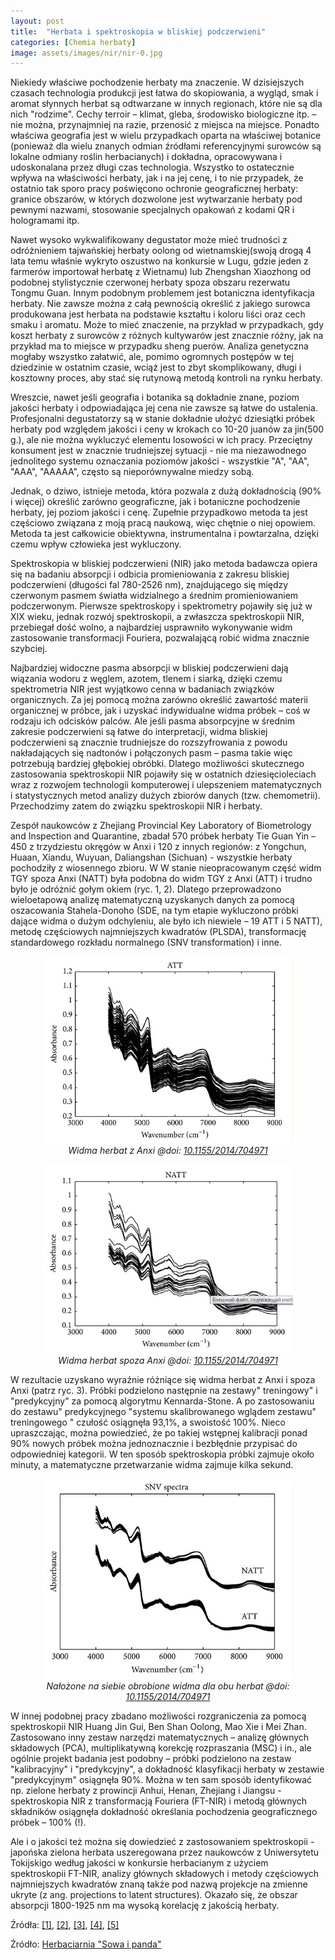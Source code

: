 ```yaml
---
layout: post
title:  "Herbata i spektroskopia w bliskiej podczerwieni"
categories: [Chemia herbaty]
image: assets/images/nir/nir-0.jpg
---
```



Niekiedy właściwe pochodzenie herbaty ma znaczenie. W dzisiejszych czasach technologia produkcji jest łatwa do skopiowania, a wygląd, smak i aromat słynnych herbat są odtwarzane w innych regionach, które nie są dla nich "rodzime". Cechy terroir – klimat, gleba, środowisko biologiczne itp. – nie można, przynajmniej na razie, przenosić z miejsca na miejsce. Ponadto właściwa geografia jest w wielu przypadkach oparta na właściwej botanice (ponieważ dla wielu znanych odmian źródłami referencyjnymi surowców są lokalne odmiany roślin herbacianych) i dokładna, opracowywana i udoskonalana przez długi czas technologia. Wszystko to ostatecznie wpływa na właściwości herbaty, jak i na jej cenę, i to nie przypadek, że ostatnio tak sporo pracy poświęcono ochronie geograficznej herbaty: granice obszarów, w których dozwolone jest wytwarzanie herbaty pod pewnymi nazwami, stosowanie specjalnych opakowań z kodami QR i hologramami itp. 

Nawet wysoko wykwalifikowany degustator może mieć trudności z odróżnieniem tajwańskiej herbaty oolong od wietnamskiej(swoją drogą 4 lata temu właśnie wykryto oszustwo na konkursie w Lugu, gdzie jeden z farmerów importował herbatę z Wietnamu) lub Zhengshan Xiaozhong od podobnej stylistycznie czerwonej herbaty spoza obszaru rezerwatu Tongmu Guan.
Innym podobnym problemem jest botaniczna identyfikacja herbaty. Nie zawsze można z całą pewnością określić z jakiego surowca produkowana jest herbata na podstawie kształtu i koloru liści oraz cech smaku i aromatu. Może to mieć znaczenie, na przykład w przypadkach, gdy koszt herbaty z surowców z różnych kultywarów jest znacznie różny, jak na przykład ma to miejsce w przypadku sheng puerów. Analiza genetyczna mogłaby wszystko załatwić, ale, pomimo ogromnych postępów w tej dziedzinie w ostatnim czasie, wciąż jest to zbyt skomplikowany, długi i kosztowny proces, aby stać się rutynową metodą kontroli na rynku herbaty.

Wreszcie, nawet jeśli geografia i botanika są dokładnie znane, poziom jakości herbaty i odpowiadająca jej cena nie zawsze są łatwe do ustalenia. Profesjonalni degustatorzy są w stanie dokładnie ułożyć dziesiątki próbek herbaty pod względem jakości i ceny w krokach co 10-20 juanów za jin(500 g.), ale nie można wykluczyć elementu losowości w ich pracy. Przeciętny konsument jest  w znacznie trudniejszej sytuacji - nie ma niezawodnego jednolitego systemu oznaczania poziomów jakości - wszystkie "A", "AA", "AAA", "AAAAA", często są nieporównywalne miedzy sobą.

Jednak, o dziwo, istnieje metoda, która pozwala z dużą dokładnością (90% i więcej) określić zarówno geograficzne, jak i botaniczne pochodzenie herbaty, jej poziom jakości i cenę. Zupełnie przypadkowo metoda ta jest częściowo związana z moją pracą naukową, więc chętnie o niej opowiem. Metoda ta jest całkowicie obiektywna, instrumentalna i powtarzalna, dzięki czemu wpływ człowieka jest wykluczony.

Spektroskopia w bliskiej podczerwieni (NIR) jako metoda badawcza opiera się na badaniu absorpcji i odbicia promieniowania z zakresu bliskiej podczerwieni (długości fal 780-2526 nm), znajdującego się między czerwonym pasmem światła widzialnego a średnim promieniowaniem podczerwonym. Pierwsze spektroskopy i spektrometry pojawiły się już w XIX wieku, jednak rozwój spektroskopii, a zwłaszcza spektroskopii NIR, przebiegał dość wolno, a najbardziej usprawniło wykonywanie widm zastosowanie transformacji Fouriera, pozwalającą robić widma znacznie szybciej.  

Najbardziej widoczne pasma absorpcji w bliskiej podczerwieni dają wiązania wodoru z węglem, azotem, tlenem i siarką, dzięki czemu spektrometria NIR jest wyjątkowo cenna w badaniach związków organicznych. Za jej pomocą można zarówno określić zawartość materii organicznej w próbce, jak i uzyskać indywidualne widma próbek – coś w rodzaju ich odcisków palców. Ale jeśli pasma absorpcyjne w średnim zakresie podczerwieni są łatwe do interpretacji, widma bliskiej podczerwieni są znacznie trudniejsze do rozszyfrowania z powodu nakładających się nadtonów i połączonych pasm – pasma takie więc potrzebują bardziej głębokiej obróbki. Dlatego możliwości skutecznego zastosowania spektroskopii NIR pojawiły się w ostatnich dziesięcioleciach wraz z rozwojem technologii komputerowej i ulepszeniem matematycznych i statystycznych metod analizy dużych zbiorów danych (tzw. chemometrii). Przechodzimy zatem do związku spektroskopii NIR i herbaty.

Zespół naukowców z Zhejiang Provincial Key Laboratory of Biometrology and Inspection and Quarantine, zbadał 570 próbek herbaty Tie Guan Yin – 450 z trzydziestu okręgów w Anxi i 120 z innych regionów: z Yongchun, Huaan, Xiandu, Wuyuan, Daliangshan (Sichuan) -  wszystkie herbaty pochodziły z wiosennego zbioru. W W stanie nieopracowanym część widm TGY spoza Anxi (NATT) była podobna do widm TGY z Anxi (ATT) i trudno było je odróżnić gołym okiem (ryc. 1, 2). Dlatego przeprowadzono wieloetapową analizę matematyczną uzyskanych danych za pomocą oszacowania Stahela-Donoho (SDE, na tym etapie wykluczono próbki dające widma o dużym odchyleniu, ale było ich niewiele – 19 ATT i 5 NATT), metodę częściowych najmniejszych kwadratów (PLSDA), transformację standardowego rozkładu normalnego (SNV transformation) i inne.
<p align="center">
  <img alt="nir-1" src="/assets/images/nir/nir-1.jpg" width="400">
  <br>
    <em><i>Widma herbat z Anxi @doi: <a href='https://dx.doi.org/10.1155%2F2014%2F704971'>10.1155/2014/704971</a> </i></em>
</p>

<p align="center">
  <img alt="nir-2" src="/assets/images/nir/nir-2.jpg" width="400">
  <br>
    <em><i>Widma herbat spoza Anxi @doi: <a href='https://dx.doi.org/10.1155%2F2014%2F704971'>10.1155/2014/704971</a> </i></em>
</p>

W rezultacie uzyskano wyraźnie różniące się widma herbat z Anxi i spoza Anxi (patrz ryc. 3). Próbki podzielono następnie na zestawy" treningowy" i "predykcyjny" za pomocą algorytmu Kennarda-Stone. A po zastosowaniu do zestawu" predykcyjnego "systemu skalibrowanego wglądem zestawu" treningowego " czułość osiągnęła 93,1%, a swoistość 100%. Nieco upraszczając, można powiedzieć, że po takiej wstępnej kalibracji ponad 90% nowych próbek można jednoznacznie i bezbłędnie przypisać do odpowiedniej kategorii. W ten sposób spektroskopia próbki zajmuje około minuty, a matematyczne przetwarzanie widma zajmuje kilka sekund.

<p align="center">
  <img alt="nir-3" src="/assets/images/nir/nir-3.jpg" width="400">
  <br>
    <em><i>Nałożone na siebie obrobione widma dla obu herbat @doi: <a href='https://dx.doi.org/10.1155%2F2014%2F704971'>10.1155/2014/704971</a> </i></em>
</p>

W innej podobnej pracy zbadano możliwości rozgraniczenia za pomocą spektroskopii NIR Huang Jin Gui, Ben Shan Oolong, Mao Xie i Mei Zhan. Zastosowano inny zestaw narzędzi matematycznych – analizę głównych składowych (PCA), multiplikatywną korekcję rozpraszania (MSC) i in., ale ogólnie projekt badania jest podobny – próbki podzielono na zestaw "kalibracyjny" i "predykcyjny", a dokładność klasyfikacji herbaty w zestawie "predykcyjnym" osiągnęła 90%. Można w ten sam sposób identyfikować np. zielone herbaty z prowincji Anhui, Henan, Zhejiang i Jiangsu - spektroskopia NIR z transformacją Fouriera (FT-NIR) i metodą głównych składników osiągnęła dokładność określania pochodzenia geograficznego próbek – 100% (!).

Ale i o jakości też można się dowiedzieć z zastosowaniem spektroskopii - japońska zielona herbata uszeregowana przez naukowców z Uniwersytetu Tokijskigo  według jakości w konkursie herbacianym z użyciem spektroskopii FT-NIR, analizy głównych składowych i metody częściowych najmniejszych kwadratów znaną także pod nazwą projekcje na zmienne ukryte (z ang. projections to latent structures). Okazało się, że obszar absorpcji 1800-1925 nm ma wysoką korelację z jakością herbaty.

Źródła:
[[1]](https://www.ncbi.nlm.nih.gov/pmc/articles/PMC4099165/),
[[2]](https://www.ncbi.nlm.nih.gov/pmc/articles/PMC5762236/),
[[3]](https://pubmed.ncbi.nlm.nih.gov/25208385/),
[[4]](https://pubmed.ncbi.nlm.nih.gov/19155188/),
[[5]](https://pubmed.ncbi.nlm.nih.gov/17973445/)

Źródło:
[Herbaciarnia "Sowa i panda"](https://cutt.ly/MQZDZgy)